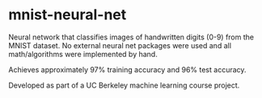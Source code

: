 # mnist-neural-net

Neural network that classifies images of handwritten digits (0-9) from the MNIST dataset. No external neural net packages were used and all math/algorithms were implemented by hand.

Achieves approximately 97% training accuracy and 96% test accuracy.

Developed as part of a UC Berkeley machine learning course project.